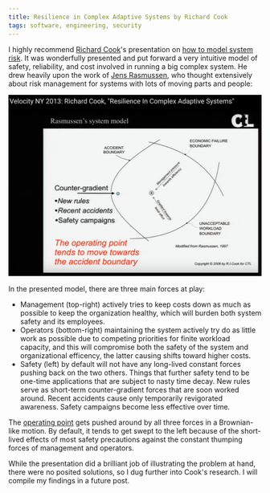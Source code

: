```yaml
---
title: Resilience in Complex Adaptive Systems by Richard Cook
tags: software, engineering, security
---
```


I highly recommend [Richard Cook](https://www.linkedin.com/in/richardcookmd)'s presentation on [how to model system risk](https://www.youtube.com/watch?v=PGLYEDpNu60). It was wonderfully presented and put forward a very intuitive model of safety, reliability, and cost involved in running a big complex system. He drew heavily upon the work of [Jens Rasmussen](https://en.wikipedia.org/wiki/Jens_Rasmussen_(human_factors_expert)), who thought extensively about risk management for systems with lots of moving parts and people:

![Rasmussen Safety Model Diagram](/images/blog/20170117/rasmussen_safety_model.png)

In the presented model, there are three main forces at play:

- Management (top-right) actively tries to keep costs down as much as possible to keep the organization healthy, which will burden both system safety and its employees.
- Operators (bottom-right) maintaining the system actively try do as little work as possible due to competing priorities for finite workload capacity, and this will compromise both the safety of the system and organizational efficency, the latter causing shifts toward higher costs.
- Safety (left) by default will not have any long-lived constant forces pushing back on the two others. Things that further safety tend to be one-time applications that are subject to nasty time decay. New rules serve as short-term counter-gradient forces that are soon worked around. Recent accidents cause only temporarily revigorated awareness. Safety campaigns become less effective over time.

The [operating point](https://en.wikipedia.org/wiki/Operating_point) gets pushed around by all three forces in a Brownian-like motion. By default, it tends to get swept to the left because of the short-lived effects of most safety precautions against the constant thumping forces of management and operators.

While the presentation did a brilliant job of illustrating the problem at hand, there were no posited solutions, so I dug further into Cook's research. I will compile my findings in a future post.
